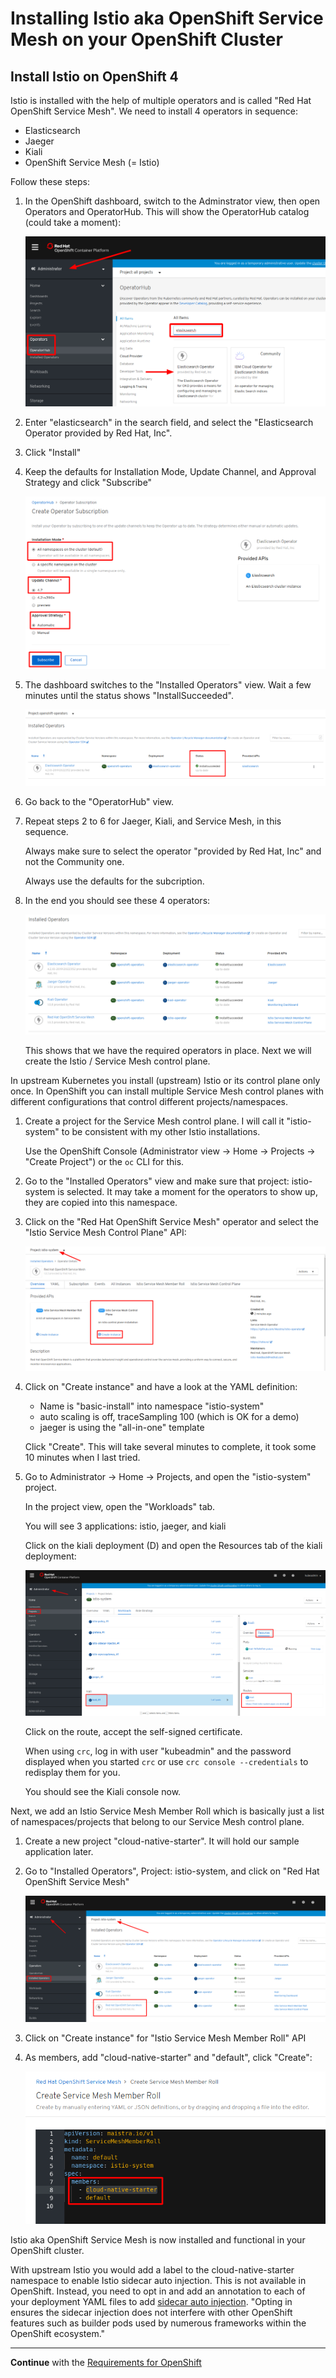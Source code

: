 # Installing Istio aka OpenShift Service Mesh on your OpenShift Cluster


## Install Istio on OpenShift 4

Istio is installed with the help of multiple operators and is called "Red Hat OpenShift Service Mesh". We need to install 4 operators in sequence:

* Elasticsearch
* Jaeger
* Kiali
* OpenShift Service Mesh (= Istio)

Follow these steps:

1. In the OpenShift dashboard, switch to the Adminstrator view, then open Operators and OperatorHub. This will show the OperatorHub catalog (could take a moment):

   ![operatorhub](../images/operatorhub-catalog.png)

2. Enter "elasticsearch" in the search field, and select the "Elasticsearch Operator provided by Red Hat, Inc".

3. Click "Install"

4. Keep the defaults for Installation Mode, Update Channel, and Approval Strategy and click "Subscribe"

   ![crt subscr](../images/create-operator-subscription.png)

5. The dashboard switches to the "Installed Operators" view. Wait a few minutes until the status shows "InstallSucceeded".

   ![install succeeded](../images/install-succeeded.png)

6. Go back to the "OperatorHub" view.

7. Repeat steps 2 to 6 for Jaeger, Kiali, and Service Mesh, in this sequence. 

    Always make sure to select the operator "provided by Red Hat, Inc" and not the Community one. 
    
    Always use the defaults for the subcription.

7. In the end you should see these 4 operators:

   ![installed ops](../images/installed-operators.png)

   This shows that we have the required operators in place. Next we will create the Istio / Service Mesh control plane.

In upstream Kubernetes you install (upstream) Istio or its control plane only once. In OpenShift you can install multiple Service Mesh control planes with different configurations that control different projects/namespaces. 

1. Create a project for the Service Mesh control plane. I will call it "istio-system" to be consistent with my other Istio installations.

   Use the OpenShift Console (Administrator view -> Home -> Projects -> "Create Project") or the `oc` CLI for this.

2. Go to the "Installed Operators" view and make sure that project: istio-system is selected. It may take a moment for the operators to show up, they are copied into this namespace.

3. Click on the "Red Hat OpenShift Service Mesh" operator and select the "Istio Service Mesh Control Plane" API:

   ![crt istio cp](../images/create-servicemesh-controlplane.png)

4. Click on "Create instance" and have a look at the YAML definition:
   * Name is "basic-install" into namespace "istio-system"
   * auto scaling is off, traceSampling 100 (which is OK for a demo)
   * jaeger is using the "all-in-one" template

   Click "Create". This will take several minutes to complete, it took some 10 minutes when I last tried.

5. Go to Administrator -> Home -> Projects, and open the "istio-system" project. 

   In the project view, open the "Workloads" tab.

   You will see 3 applications: istio, jaeger, and kiali

   Click on the kiali deployment (D) and open the Resources tab of the kiali deployment:

   ![istio-system kiali](../images/openshift-is-kiali.png)

   Click on the route, accept the self-signed certificate.

   When using `crc`, log in with user "kubeadmin" and the password displayed when you started `crc` or use `crc console --credentials` to redisplay them for you.

   You should see the Kiali console now.

Next, we add an Istio Service Mesh Member Roll which is basically just a list of namespaces/projects that belong to our Service Mesh control plane.

1. Create a new project "cloud-native-starter". It will hold our sample application later.

2. Go to "Installed Operators", Project: istio-system, and click on "Red Hat OpenShift Service Mesh"

   ![member roll 1](../images/memberroll1.png)

3. Click on "Create instance" for "Istio Service Mesh Member Roll" API

4. As members, add "cloud-native-starter" and "default", click "Create": 

   ![member roll 1](../images/memberroll2.png)

Istio aka OpenShift Service Mesh is now installed and functional in your OpenShift cluster.

With upstream Istio you would add a label to the cloud-native-starter namespace to enable Istio sidecar auto injection. This is not available in OpenShift. Instead, you need to opt in and add an annotation to each of your deployment YAML files to add [sidecar auto injection](https://docs.openshift.com/container-platform/3.11/servicemesh-install/servicemesh-install.html#automatic-sidecar-injection). "Opting in ensures the sidecar injection does not interfere with other OpenShift features such as builder pods used by numerous frameworks within the OpenShift ecosystem."

---

**Continue** with the [Requirements for OpenShift](OS4Requirements.md)